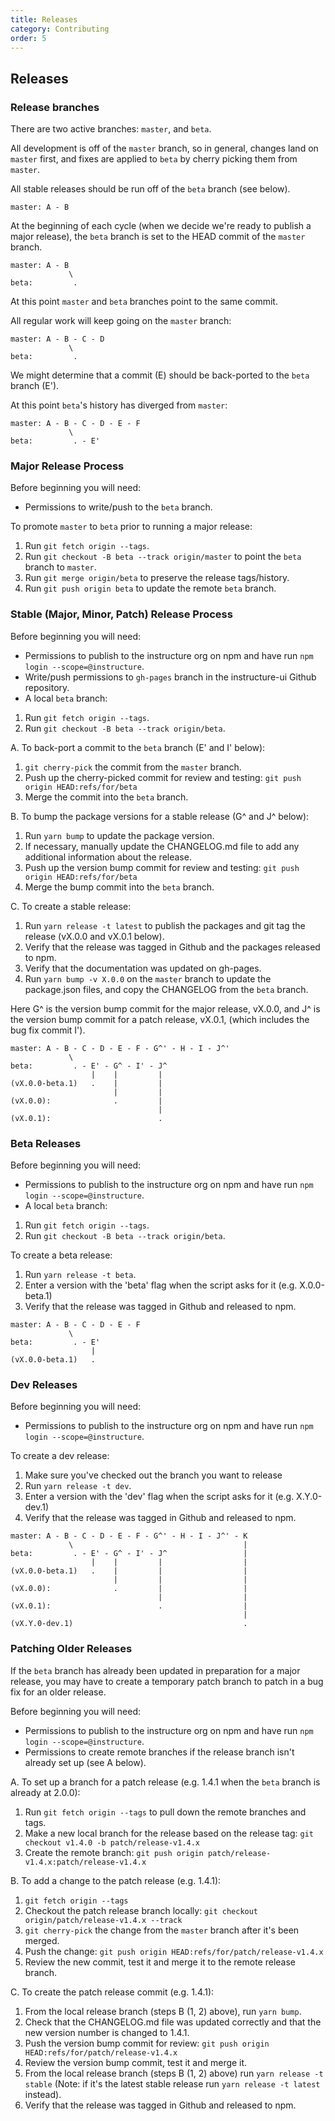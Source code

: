```yaml
---
title: Releases
category: Contributing
order: 5
---
```


## Releases

### Release branches

There are two active branches: `master`, and `beta`.

All development is off of the `master` branch, so in general, changes land on `master` first,
and fixes are applied to `beta` by cherry picking them from `master`.

All stable releases should be run off of the `beta` branch (see below).

```text
master: A - B
```

At the beginning of each cycle (when we decide we're ready to publish a major release), the
`beta` branch is set to the HEAD commit of the `master` branch.


```text
master: A - B
             \
beta:         .
```

At this point `master` and `beta` branches point to the same
commit.

All regular work will keep going on the `master` branch:

```text
master: A - B - C - D
             \
beta:         .
```

We might determine that a commit (E) should be back-ported to the
`beta` branch (E').

At this point `beta`'s history has diverged from `master`:

```text
master: A - B - C - D - E - F
             \
beta:         . - E'
```

### Major Release Process

Before beginning you will need:

- Permissions to write/push to the `beta` branch.

To promote `master` to `beta` prior to running a major release:

1. Run `git fetch origin --tags`.
1. Run `git checkout -B beta --track origin/master` to point the `beta` branch to `master`.
1. Run `git merge origin/beta` to preserve the release tags/history.
1. Run `git push origin beta` to update the remote `beta` branch.


### Stable (Major, Minor, Patch) Release Process

Before beginning you will need:

- Permissions to publish to the instructure org on npm and have run `npm login --scope=@instructure`.
- Write/push permissions to `gh-pages` branch in the instructure-ui Github repository.
- A local `beta` branch:

1. Run `git fetch origin --tags`.
1. Run `git checkout -B beta --track origin/beta`.

A. To back-port a commit to the `beta` branch (E' and I' below):

1. `git cherry-pick` the commit from the `master` branch.
1. Push up the cherry-picked commit for review and testing: `git push origin HEAD:refs/for/beta`
1. Merge the commit into the `beta` branch.

B. To bump the package versions for a stable release (G^ and J^ below):

1. Run `yarn bump` to update the package version.
1. If necessary, manually update the CHANGELOG.md file to add any additional information about the release.
1. Push up the version bump commit for review and testing: `git push origin HEAD:refs/for/beta`
1. Merge the bump commit into the `beta` branch.

C. To create a stable release:

1. Run `yarn release -t latest` to publish the packages and git tag the release (vX.0.0 and vX.0.1 below).
1. Verify that the release was tagged in Github and the packages released to npm.
1. Verify that the documentation was updated on gh-pages.
1. Run `yarn bump -v X.0.0` on the `master` branch to update the package.json files, and copy the CHANGELOG from the `beta` branch.

Here G^ is the version bump commit for the major release, vX.0.0, and J^ is the version bump commit for a
patch release, vX.0.1, (which includes the bug fix commit I').

```text
master: A - B - C - D - E - F - G^' - H - I - J^'
             \
beta:         . - E' - G^ - I' - J^
                  |    |         |
(vX.0.0-beta.1)   .    |         |
                       |         |
(vX.0.0):              .         |
                                 |
(vX.0.1):                        .
```


### Beta Releases

Before beginning you will need:

- Permissions to publish to the instructure org on npm and have run `npm login --scope=@instructure`.
- A local `beta` branch:

1. Run `git fetch origin --tags`.
1. Run `git checkout -B beta --track origin/beta`.

To create a beta release:

1. Run `yarn release -t beta`.
1. Enter a version with the 'beta' flag when the script asks for it (e.g. X.0.0-beta.1)
1. Verify that the release was tagged in Github and released to npm.

```text
master: A - B - C - D - E - F
             \
beta:         . - E'
                  |
(vX.0.0-beta.1)   .
```


### Dev Releases

Before beginning you will need:

- Permissions to publish to the instructure org on npm and have run `npm login --scope=@instructure`.

To create a dev release:

1. Make sure you've checked out the branch you want to release
1. Run `yarn release -t dev`.
1. Enter a version with the 'dev' flag when the script asks for it (e.g. X.Y.0-dev.1)
1. Verify that the release was tagged in Github and released to npm.

```text
master: A - B - C - D - E - F - G^' - H - I - J^' - K
             \                                      |
beta:         . - E' - G^ - I' - J^                 |
                  |    |         |                  |
(vX.0.0-beta.1)   .    |         |                  |
                       |         |                  |
(vX.0.0):              .         |                  |
                                 |                  |
(vX.0.1):                        .                  |
                                                    |
(vX.Y.0-dev.1)                                      .
```


### Patching Older Releases

If the `beta` branch has already been updated in preparation for a major release,
you may have to create a temporary patch branch to patch in a bug fix for an older
release.

Before beginning you will need:

- Permissions to publish to the instructure org on npm and have run `npm login --scope=@instructure`.
- Permissions to create remote branches if the release branch isn't already set up (see A below).

A. To set up a branch for a patch release (e.g. 1.4.1 when the `beta` branch is already at 2.0.0):

1. Run `git fetch origin --tags` to pull down the remote branches and tags.
1. Make a new local branch for the release based on the release tag: `git checkout v1.4.0 -b patch/release-v1.4.x`
1. Create the remote branch: `git push origin patch/release-v1.4.x:patch/release-v1.4.x`

B. To add a change to the patch release (e.g. 1.4.1):

1. `git fetch origin --tags`
1. Checkout the patch release branch locally: `git checkout origin/patch/release-v1.4.x --track`
1. `git cherry-pick` the change from the `master` branch after it's been merged.
1. Push the change: `git push origin HEAD:refs/for/patch/release-v1.4.x`
1. Review the new commit, test it and merge it to the remote release branch.

C. To create the patch release commit (e.g. 1.4.1):

1. From the local release branch (steps B (1, 2) above), run `yarn bump`.
1. Check that the CHANGELOG.md file was updated correctly and that the new version number is changed to 1.4.1.
1. Push the version bump commit for review: `git push origin HEAD:refs/for/patch/release-v1.4.x`
1. Review the version bump commit, test it and merge it.
1. From the local release branch (steps B (1, 2) above) run `yarn release -t stable` (Note: if it's the latest stable release run `yarn release -t latest` instead).
1. Verify that the release was tagged in Github and released to npm.
